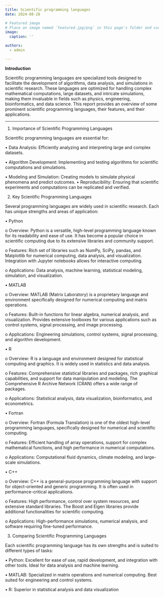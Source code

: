 ```yaml
---
title: Scientific programming languages
date: 2024-08-28

# Featured image
# Place an image named `featured.jpg/png` in this page's folder and customize its options here.
image:
  caption: ''

authors:
  - admin

---
```


**Introduction**

Scientific programming languages are specialized tools designed to facilitate the development of algorithms, data analysis, and simulations in scientific research. These languages are optimized for handling complex mathematical computations, large datasets, and intricate simulations, making them invaluable in fields such as physics, engineering, bioinformatics, and data science. This report provides an overview of some prominent scientific programming languages, their features, and their applications.
________________________________________

1. Importance of Scientific Programming Languages

Scientific programming languages are essential for:

• Data Analysis: Efficiently analyzing and interpreting large and complex datasets.

• Algorithm Development: Implementing and testing algorithms for scientific computations and simulations.

• Modeling and Simulation: Creating models to simulate physical phenomena and predict outcomes.
• Reproducibility: Ensuring that scientific experiments and computations can be replicated and verified.

2. Key Scientific Programming Languages

Several programming languages are widely used in scientific research. Each has unique strengths and areas of application:

• Python

o Overview: Python is a versatile, high-level programming language known for its readability and ease of use. It has become a popular choice in scientific computing due to its extensive libraries and community support.

o Features: Rich set of libraries such as NumPy, SciPy, pandas, and Matplotlib for numerical computing, data analysis, and visualization. Integration with Jupyter notebooks allows for interactive computing.

o Applications: Data analysis, machine learning, statistical modeling, simulation, and visualization.

• MATLAB

o Overview: MATLAB (Matrix Laboratory) is a proprietary language and environment specifically designed for numerical computing and matrix operations.

o Features: Built-in functions for linear algebra, numerical analysis, and visualization. Provides extensive toolboxes for various applications such as control systems, signal processing, and image processing.

o Applications: Engineering simulations, control systems, signal processing, and algorithm development.

• R

o Overview: R is a language and environment designed for statistical computing and graphics. It is widely used in statistics and data analysis.

o Features: Comprehensive statistical libraries and packages, rich graphical capabilities, and support for data manipulation and modeling. The Comprehensive R Archive Network (CRAN) offers a wide range of packages.

o Applications: Statistical analysis, data visualization, bioinformatics, and econometrics.

• Fortran

o Overview: Fortran (Formula Translation) is one of the oldest high-level programming languages, specifically designed for numerical and scientific computing.

o Features: Efficient handling of array operations, support for complex mathematical functions, and high performance in numerical computations.

o Applications: Computational fluid dynamics, climate modeling, and large-scale simulations.

• C++

o Overview: C++ is a general-purpose programming language with support for object-oriented and generic programming. It is often used in performance-critical applications.

o Features: High performance, control over system resources, and extensive standard libraries. The Boost and Eigen libraries provide additional functionalities for scientific computing.

o Applications: High-performance simulations, numerical analysis, and software requiring fine-tuned performance.

3. Comparing Scientific Programming Languages

Each scientific programming language has its own strengths and is suited to different types of tasks:

• Python: Excellent for ease of use, rapid development, and integration with other tools. Ideal for data analysis and machine learning.

• MATLAB: Specialized in matrix operations and numerical computing. Best suited for engineering and control systems.

• R: Superior in statistical analysis and data visualization
